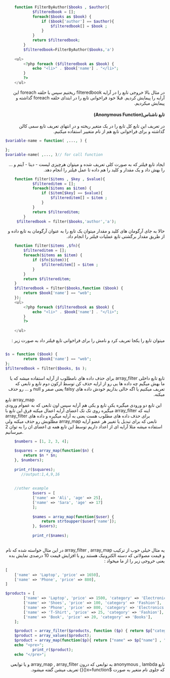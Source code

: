 <div class="body" dir="rtl">

<div dir="ltr">

```php

    function FilterByAuthor($books , $author){
            $filteredbook = [];
            foreach($books as $book) {
                if ($book['author'] == $author){
                    $filteredbook[] = $book ;
                }
            }
            return $filteredbook;
        }
        $filteredbook=FilterByAuthor($books,'a')
    
    <ul>
        <?php foreach ($filteredbook as $book) {
            echo "<li>" . $book['name'] . "</li>";
        }
        ?>
    </ul>
```
<div dir="rtl">

در مثال بالا خروجی تابع را در آرایه filteredbook ریختیم سپس با حلقه foreach این آرایه را پیمایش کردیم. قبلا خود فراخوانی تابع را در ابتدای حلقه foreach گذاشته و پیمایش میکردیم.

#### تابع ناشناس(Anonymous Function)
در تعریف این تابع کل تابع را در یک متغیر ریخته و در انتهای تعریف تابع سمی کالن گذاشته و برای فراخوانی تابع هم از نام متغییر استفاده میکنیم.

<div dir="ltr">

``` php
$variable-name = function( ,..., ) {

};
$variable-name( ,..., )// for call function
```

<div dir="rtl">

ایجاد تابع فیلتر که به صورت کلی تعریف شده و میتوان هرچیزی لیست - دیتا - آیتم و ... را بهش داد و یک مقدار و کلید را هم داده تا عمل فیلتر را انجام دهد.

<div dir="ltr">

```php
    function filter($items , $key , $value){
            $filtereditem = [];
            foreach($items as $item) {
                if ($item[$key] == $value){
                    $filtereditem[] = $item ;
                }
            }
            return $filtereditem;
        }
     $filteredbook = filter($books,'author','a');
```

<div dir="rtl">
حالا به جای آرگومان های کلید و مقدار میتوان یک تابع را به عنوان آرگومان به تابع داده و از طریق مقدار برگشتی تابع عملیات فیلتر را انجام داد.

<div dir="ltr">

```php
    function filter($items ,$fn){
        $filtereditem = [];
        foreach($items as $item) {
            if ($fn($item)){
                $filtereditem[] = $item ;
            }
        }
        return $filtereditem;
    }
    $filteredbook = filter($books,function ($book) {
        return $book['name'] == "web";
    });
    <ul>
        <?php foreach ($filteredbook as $book) {
            echo "<li>" . $book['name'] . "</li>";
        }
        ?>
    
    </ul>
```
<div dir="rtl">
میتوان تابع را یکجا تعریف کرد و نامش را برای فراخوانی تایع فیلتر داد به صورت زیر :

<div dir="ltr">

```php

$s = function ($book) {
        return $book['name'] == "web";
};
$filteredbook = filter($books, $s );
```
<div dir="rtl">
تابع  تابع داخلی array_filter برای حذف داده های نامطلوب از آرایه استفاده میشه که یا ما بهش میگیم چه داده ها یی رو از ارایه حذف کن توسط ارکون دوم تابع و تابعی که تعریف میکنیم یا اگه خالی بذاریم خودش داده های falsy یعنی صفر و null و ... رو حذف میکنه.
<div dir="ltr">
تابع array_map
<div dir="rtr">
این تابع دو ورودی میگیره یکی تابع و یکی هم آرایه سپس اون تابعی که به عموام ورودی میگیره روی تک تک اعضای آرایه اعمال میکنه فرق این تابع با array_filter اینه که array_filter برای حذف داده های مطلوب هست یعنی به آرایه میگیره و داده های مطلوبش رو حذف میکنه ولی array_map تابعی که برای تبدیل یا تغییر هر عضو آرایه استفاده میشه مثلا آرایه ای از اعداد داریم توسط این تابع همه ی اعضای ان را به توان 2 میرسانیم.
<div dir="ltr">

```php
    $numbers = [1, 2, 3, 4];
    
    $squares = array_map(function($n) {
        return $n * $n;
    }, $numbers);
    
    print_r($squares);
       //output:1,4,9,16
       
       
    //other example
            $users = [
            ['name' => 'Ali', 'age' => 25],
            ['name' => 'Sara', 'age' => 17]
            ];
        
            $names = array_map(function($user) {
                return strtoupper($user['name']);
            }, $users);
            
            print_r($names);
 
```
<div dir="rtl">
یه مثال خیلی خوب از ترکیب array_filter , array_map
در این مثال خواسته شده که نام و قیمت مصولاتی که دسته الکترونیک هستند رو با افزایش قیمت 10 درصدی نمایش بده یعنی خروجی زیر را از ما میخواد :
<div dir="ltr">

```php
[
    ['name' => 'Laptop', 'price' => 1650],
    ['name' => 'Phone', 'price' => 880],
]

```
```php
$products = [
        ['name' => 'Laptop', 'price' => 1500, 'category' => 'Electronics'],
        ['name' => 'Shoes', 'price' => 100, 'category' => 'Fashion'],
        ['name' => 'Phone', 'price' => 800, 'category' => 'Electronics'],
        ['name' => 'T-Shirt', 'price' => 25, 'category' => 'Fashion'],
        ['name' => 'Book', 'price' => 20, 'category' => 'Books'],
    ];
```
```php
    $product = array_filter($products, function ($p) { return $p["category"] == "Electronics"; });
    $product = array_values($product);
    $product = array_map(function($p){ return ["name" => $p["name"] , "price"=> $p["price"] * 1.1];} , $product);
    echo "<pre>";
            print_r($product);
    echo "</pre>";
```
<div dir="rtl">
تابع anonymous , lambda به توابعی که درون array_map , array_filter و یا توابعی که جلوی نام متغیر به صورت $x=function(){} تعریف میشن گفته میشود.